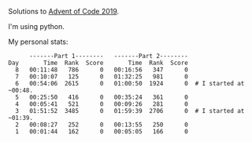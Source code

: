 Solutions to [Advent of Code 2019](adventofcode.com/2019).

I'm using python.


My personal stats:

```
      -------Part 1--------   -------Part 2--------
Day       Time  Rank  Score       Time  Rank  Score
  8   00:11:48   786      0   00:16:56   347      0
  7   00:10:07   125      0   01:32:25   981      0
  6   00:54:06  2615      0   01:00:50  1924      0  # I started at ~00:48.
  5   00:25:50   416      0   00:35:24   361      0
  4   00:05:41   521      0   00:09:26   281      0
  3   01:51:52  3485      0   01:59:39  2706      0  # I started at ~01:39.
  2   00:08:27   252      0   00:13:55   250      0
  1   00:01:44   162      0   00:05:05   166      0
```
